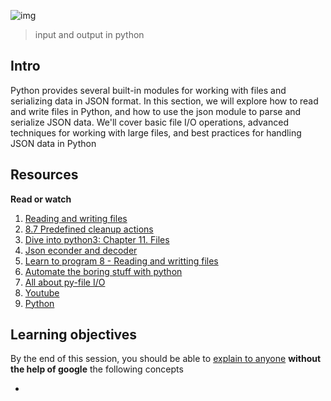 ![img](https://assets.imaginablefutures.com/media/images/ALX_Logo.max-200x150.png)
> input and output in python

## Intro
Python provides several built-in modules for working with files and serializing data in JSON format. In this section, we will explore how to read and write files in Python, and how to use the json module to parse and serialize JSON data. We'll cover basic file I/O operations, advanced techniques for working with large files, and best practices for handling JSON data in Python

## Resources
__Read or watch__
1. [Reading and writing files](https://docs.python.org/3/tutorial/inputoutput.html#reading-and-writing-files)
2. [8.7 Predefined cleanup actions](https://docs.python.org/3/tutorial/errors.html#predefined-clean-up-actions)
3. [Dive into python3: Chapter 11. Files](https://histo.ucsf.edu/BMS270/diveintopython3-r802.pdf)
4. [Json econder and decoder](https://docs.python.org/3/library/json.html)
5. [Learn to program 8 - Reading and writting files](https://www.youtube.com/watch?v=EukxMIsNeqU)
6. [Automate the boring stuff with python](https://automatetheboringstuff.com/)
7. [All about py-file I/O](https://techvidvan.com/tutorials/python-file-read-write/s)
8. [Youtube](https://www.youtube.com/results?search_query=python+I%2FO)
9. [Python](https://www.google.com/search?q=python+io)

## Learning objectives
By the end of this session, you should be able to [explain to anyone]() __without the help of google__ the following concepts

* 